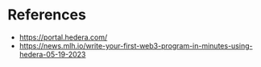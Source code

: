 # References

- https://portal.hedera.com/
- https://news.mlh.io/write-your-first-web3-program-in-minutes-using-hedera-05-19-2023
